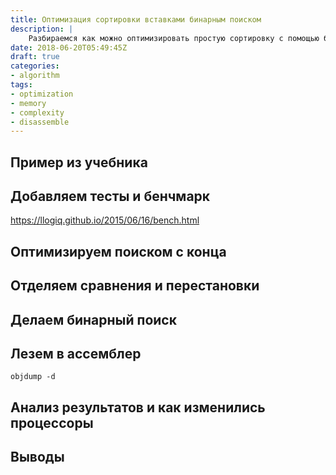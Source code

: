 ```yaml
---
title: Оптимизация сортировки вставками бинарным поиском
description: |
    Разбираемся как можно оптимизировать простую сортировку с помощью бинарного поиска, почему Вирт говорит, что это бесполезная затея, как обстоят дела сейчас, спустя полвека, и почему никто так не делает.
date: 2018-06-20T05:49:45Z
draft: true
categories:
- algorithm
tags:
- optimization
- memory
- complexity
- disassemble
---
```


## Пример из учебника

## Добавляем тесты и бенчмарк

https://llogiq.github.io/2015/06/16/bench.html

## Оптимизируем поиском с конца

## Отделяем сравнения и перестановки

## Делаем бинарный поиск

## Лезем в ассемблер

`objdump -d`

## Анализ результатов и как изменились процессоры

## Выводы

